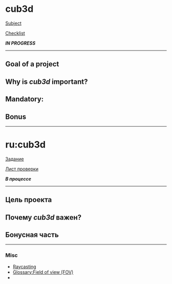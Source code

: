 # cub3d
[Subject](https://cdn.intra.42.fr/pdf/pdf/52135/en.subject.pdf)

[Checklist]()

***IN PROGRESS***

---

## Goal of a project



## Why is *cub3d* important?



## Mandatory:

  

## Bonus


---
# ru:cub3d

[Задание](https://cdn.intra.42.fr/pdf/pdf/52135/en.subject.pdf)

[Лист проверки](https://github.com/mharriso/school21-checklists/blob/master/ng_1_born2beroot.pdf)

***В процессе***

---

## Цель проекта



## Почему *cub3d* важен?



## Бонусная часть



--- 

### Misc

- [Raycasting](https://lodev.org/cgtutor/raycasting.html)
- [Glossary:Field of view (FOV)](https://www.pcgamingwiki.com/wiki/Glossary:Field_of_view_(FOV))
- []()
